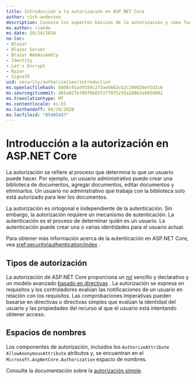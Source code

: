 ```yaml
---
title: Introducción a la autorización en ASP.NET Core
author: rick-anderson
description: Conozca los aspectos básicos de la autorización y cómo funciona la autorización en ASP.NET Core aplicaciones.
ms.author: riande
ms.date: 10/14/2016
no-loc:
- Blazor
- Blazor Server
- Blazor WebAssembly
- Identity
- Let's Encrypt
- Razor
- SignalR
uid: security/authorization/introduction
ms.openlocfilehash: b0d6c91adfb5dc273aeb662cb2c249626ef1d3c6
ms.sourcegitcommit: d65a027e78bf0b83727f975235a18863e685d902
ms.translationtype: MT
ms.contentlocale: es-ES
ms.lasthandoff: 06/26/2020
ms.locfileid: "85405437"
---
```

# <a name="introduction-to-authorization-in-aspnet-core"></a>Introducción a la autorización en ASP.NET Core

<a name="security-authorization-introduction"></a>

La autorización se refiere al proceso que determina lo que un usuario puede hacer. Por ejemplo, un usuario administrativo puede crear una biblioteca de documentos, agregar documentos, editar documentos y eliminarlos. Un usuario no administrativo que trabaja con la biblioteca solo está autorizado para leer los documentos.

La autorización es ortogonal e independiente de la autenticación. Sin embargo, la autorización requiere un mecanismo de autenticación. La autenticación es el proceso de determinar quién es un usuario. La autenticación puede crear una o varias identidades para el usuario actual.

Para obtener más información acerca de la autenticación en ASP.NET Core, vea <xref:security/authentication/index> .

## <a name="authorization-types"></a>Tipos de autorización

La autorización de ASP.NET Core proporciona un [rol](xref:security/authorization/roles) sencillo y declarativo y un modelo avanzado [basado en directivas](xref:security/authorization/policies) . La autorización se expresa en requisitos y los controladores evalúan las notificaciones de un usuario en relación con los requisitos. Las comprobaciones imperativas pueden basarse en directivas o directivas simples que evalúan la identidad del usuario y las propiedades del recurso al que el usuario está intentando obtener acceso.

## <a name="namespaces"></a>Espacios de nombres

Los componentes de autorización, incluidos los `AuthorizeAttribute` `AllowAnonymousAttribute` atributos y, se encuentran en el `Microsoft.AspNetCore.Authorization` espacio de nombres.

Consulte la documentación sobre la [autorización simple](xref:security/authorization/simple).
